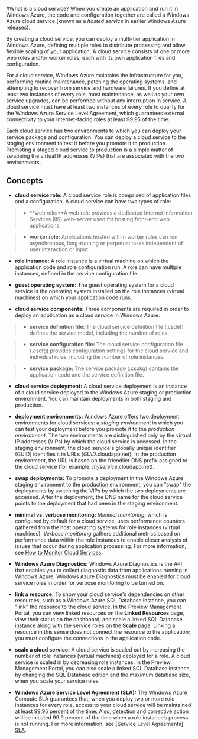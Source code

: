 <properties linkid="manage-services-what-is-a-cloud-service" urlDisplayName="What is a Cloud Service" pageTitle="What is a cloud service - Windows Azure service management" metaKeywords="Azure cloud services intro, cloud services overview, cloud services basics" metaDescription="An introduction to the cloud service in Windows Azure." metaCanonical="" disqusComments="1" umbracoNaviHide="1" />


#What is a cloud service?
When you create an application and run it in Windows Azure, the code and configuration together are called a Windows Azure cloud service (known as a *hosted service* in earlier Windows Azure releases).

By creating a cloud service, you can deploy a multi-tier application in Windows Azure, defining multiple roles to distribute processing and allow flexible scaling of your application. A cloud service consists of one or more web roles and/or worker roles, each with its own application files and configuration.

For a cloud service, Windows Azure maintains the infrastructure for you, performing routine maintenance, patching the operating systems, and attempting to recover from service and hardware failures. If you define at least two instances of every role, most maintenance, as well as your own service upgrades, can be performed without any interruption in service. A cloud service must have at least two instances of every role to qualify for the Windows Azure Service Level Agreement, which guarantees external connectivity to your Internet-facing roles at least 99.95 of the time. 

Each cloud service has two environments to which you can deploy your service package and configuration. You can deploy a cloud service to the staging environment to test it before you promote it to production. Promoting a staged cloud service to production is a simple matter of swapping the virtual IP addresses (VIPs) that are associated with the two environments. 


## Concepts ##


- **cloud service role:** A cloud service role is comprised of application files and a configuration. A cloud service can have two types of role:
 
>- **web role:**A web role provides a dedicated Internet Information Services (IIS) web-server used for hosting front-end web applications.

>- **worker role:** Applications hosted within worker roles can run asynchronous, long-running or perpetual tasks independent of user interaction or input.

- **role instance:** A role instance is a virtual machine on which the application code and role configuration run. A role can have multiple instances, defined in the service configuration file.

- **guest operating system:** The guest operating system for a cloud service is the operating system installed on the role instances (virtual machines) on which your application code runs.

- **cloud service components:** Three components are required in order to deploy an application as a cloud service in Windows Azure:

>- **service definition file:** The cloud service definition file (.csdef) defines the service model, including the number of roles.

>- **service configuration file:** The cloud service configuration file (.cscfg) provides configuration settings for the cloud service and individual roles, including the number of role instances.

>- **service package:** The service package (.cspkg) contains the application code and the service definition file.

- **cloud service deployment:** A cloud service deployment is an instance of a cloud service deployed to the Windows Azure staging or production environment. You can maintain deployments in both staging and production.

- **deployment environments:** Windows Azure offers two deployment environments for cloud services: a *staging environment* in which you can test your deployment before you promote it to the *production environment*. The two environments are distinguished only by the virtual IP addresses (VIPs) by which the cloud service is accessed. In the staging environment, the cloud service's globally unique identifier (GUID) identifies it in URLs (*GUID*.cloudapp.net). In the production environment, the URL is based on the friendlier DNS prefix assigned to the cloud service (for example, *myservice*.cloudapp.net).

- **swap deployments:** To promote a deployment in the Windows Azure staging environment to the production environment, you can "swap" the deployments by switching the VIPs by which the two deployments are accessed. After the deployment, the DNS name for the cloud service points to the deployment that had been in the staging environment. 

- **minimal vs. verbose monitoring:** *Minimal monitoring*, which is configured by default for a cloud service, uses performance counters gathered from the host operating systems for role instances (virtual machines). *Verbose monitoring* gathers additional metrics based on performance data within the role instances to enable closer analysis of issues that occur during application processing. For more information, see [How to Monitor Cloud Services][HTMonitorCloudServices].

- **Windows Azure Diagnostics:** Windows Azure Diagnostics is the API that enables you to collect diagnostic data from applications running in Windows Azure. Windows Azure Diagnostics must be enabled for cloud service roles in order for verbose monitoring to be turned on. 

- **link a resource:** To show your cloud service's dependencies on other resources, such as a Windows Azure SQL Database instance, you can "link" the resource to the cloud service. In the Preview Management Portal, you can view linked resources on the **Linked Resources** page, view their status on the dashboard, and scale a linked SQL Database instance along with the service roles on the **Scale** page. Linking a resource in this sense does not connect the resource to the application; you must configure the connections in the application code.

- **scale a cloud service:** A cloud service is scaled out by increasing the number of role instances (virtual machines) deployed for a role. A cloud service is scaled in by decreasing role instances. In the Preview Management Portal, you can also scale a linked SQL Database instance, by changing the SQL Database edition and the maximum database size, when you scale your service roles.

- **Windows Azure Service Level Agreement (SLA):** The Windows Azure Compute SLA guarantees that, when you deploy two or more role instances for every role, access to your cloud service will be maintained at least 99.95 percent of the time. Also, detection and corrective action will be initiated 99.9 percent of the time when a role instance’s process is not running. For more information, see [Service Level Agreements] [SLA].

[HTMonitorCloudServices]:https://www.windowsazure.com/en-us/manage/services/cloud-services/how-to-monitor-a-cloud-service/
[SLA]: https://www.windowsazure.com/en-us/support/legal/sla/